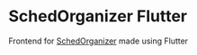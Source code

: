 # SchedOrganizer Flutter
Frontend for [SchedOrganizer](https://github.com/pablouser1/SchedOrganizer) made using Flutter
